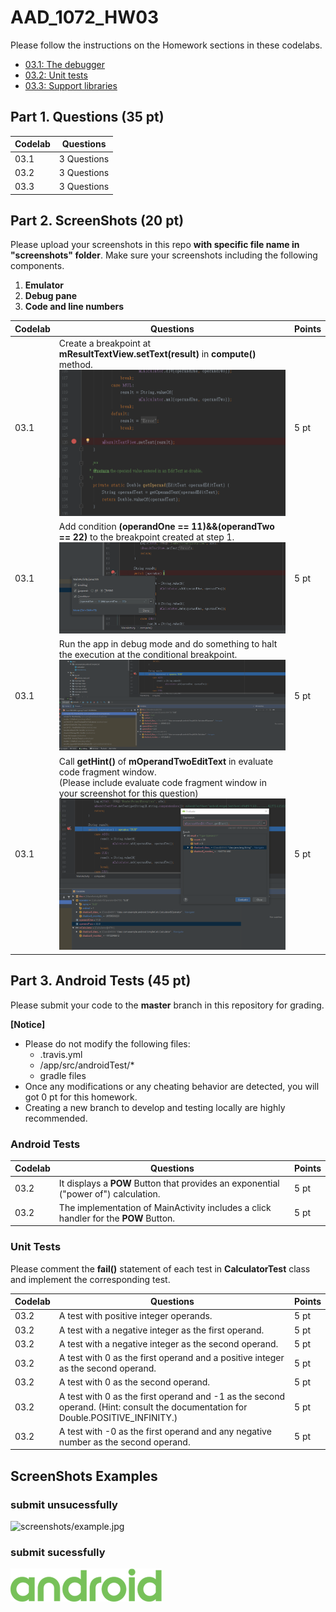 # AAD_1072_HW03

Please follow the instructions on the Homework sections in these codelabs.

- [03.1: The debugger](https://codelabs.developers.google.com/codelabs/android-training-using-debugger/index.html?#0)
- [03.2: Unit tests](https://codelabs.developers.google.com/codelabs/android-training-unit-tests/index.html?#0)
- [03.3: Support libraries](https://codelabs.developers.google.com/codelabs/android-training-support-libraries/index.html?#0)

## Part 1. Questions (35 pt)

| Codelab | Questions |
| --- | ----------- |
| 03.1 | 3 Questions |
| 03.2 | 3 Questions |
| 03.3 | 3 Questions |

## Part 2. ScreenShots (20 pt)

Please upload your screenshots in this repo **with specific file name in "screenshots" folder**.
Make sure your screenshots including the following components.

1. **Emulator**
2. **Debug pane**
3. **Code and line numbers**

| Codelab | Questions | Points |
| --- | ----------- | ---|
| 03.1 | Create a breakpoint at **mResultTextView.setText(result)** in **compute()** method. <br> ![screenshots/03_1-setBreakPoint.png](screenshots/03_1-setBreakPoint.png) | 5 pt |
| 03.1 | Add condition **(operandOne == 11)&&(operandTwo == 22)** to the breakpoint created at step 1. <br> ![screenshots/03_1-conditionalBreakPoint.png](screenshots/03_1-conditionalBreakPoint.png) | 5 pt |
| 03.1 | Run the app in debug mode and do something to halt the execution at the conditional breakpoint. <br> ![screenshots/03_1-haltExecution.png](screenshots/03_1-haltExecution.png) | 5 pt |
| 03.1 | Call **getHint()** of **mOperandTwoEditText** in evaluate code fragment window. <br> (Please include evaluate code fragment window in your screenshot for this question) <br> ![screenshots/03_1-evaluateWindow.png](screenshots/03_1-evaluateWindow.png) | 5 pt |

## Part 3. Android Tests (45 pt)

Please submit your code to the **master** branch in this repository for grading.

**[Notice]** 
- Please do not modify the following files:
    - .travis.yml
    - <Project>/app/src/androidTest/*
    - gradle files
- Once any modifications or any cheating behavior are detected, you will got 0 pt for this homework.
- Creating a new branch to develop and testing locally are highly recommended.

### Android Tests

| Codelab | Questions | Points |
| --- | ----------- | ---|
| 03.2 | It displays a **POW** Button that provides an exponential ("power of") calculation. | 5 pt |
| 03.2 | The implementation of MainActivity includes a click handler for the **POW** Button. | 5 pt |

### Unit Tests

Please comment the **fail()** statement of each test in **CalculatorTest** class and implement the corresponding test.

| Codelab | Questions | Points |
| --- | ----------- | ---|
| 03.2 | A test with positive integer operands. | 5 pt |
| 03.2 | A test with a negative integer as the first operand. | 5 pt |
| 03.2 | A test with a negative integer as the second operand. | 5 pt |
| 03.2 | A test with 0 as the first operand and a positive integer as the second operand. | 5 pt |
| 03.2 | A test with 0 as the second operand. | 5 pt |
| 03.2 | A test with 0 as the first operand and -1 as the second operand. (Hint: consult the documentation for Double.POSITIVE_INFINITY.) | 5 pt |
| 03.2 | A test with -0 as the first operand and any negative number as the second operand. | 5 pt |

## ScreenShots Examples
### submit unsucessfully
![screenshots/example.jpg](screenshots/example.jpg)
### submit sucessfully
![screenshots/example.png](screenshots/example.png)
